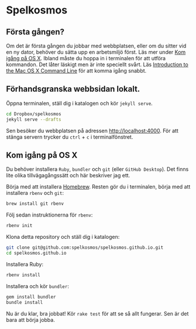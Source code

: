 # Spelkosmos

## Första gången?

Om det är första gången du jobbar med webbplatsen, eller om du sitter vid en ny dator, behöver du sätta upp en arbetsmiljö först. Läs mer under [Kom igång på OS X][1]. Ibland måste du hoppa in i terminalen för att utföra kommandon. Det låter läskigt men är inte speciellt svårt. Läs [Introduction to the Mac OS X Command Line][2] för att komma igång snabbt.

## Förhandsgranska webbsidan lokalt.

Öppna terminalen, ställ dig i katalogen och kör `jekyll serve`.

```sh
cd Dropbox/spelkosmos
jekyll serve --drafts
```

Sen besöker du webbplatsen på adressen <http://localhost:4000>. För att stänga servern trycker du `ctrl` + `c` i terminalfönstret.

## Kom igång på OS X

Du behöver installera `Ruby`, `bundler` och `git` (eller `GitHub Desktop`). Det finns lite olika tillvägagångssätt och här beskriver jag ett.

Börja med att installera [Homebrew][3]. Resten gör du i terminalen, börja med att installera `rbenv` och `git`:

```sh
brew install git rbenv
```

Följ sedan instruktionerna för `rbenv`:

```sh
rbenv init
```

Klona detta repository och ställ dig i katalogen:

```sh
git clone git@github.com:spelkosmos/spelkosmos.github.io.git
cd spelkosmos.github.io
```

Installera Ruby:

```sh
rbenv install
```
Installera och kör `bundler`:

```sh
gem install bundler
bundle install
```

Nu är du klar, bra jobbat! Kör `rake test` för att se så allt fungerar. Sen är det bara att börja jobba.

[1]: #kom-igång-på-os-x
[2]: http://blog.teamtreehouse.com/introduction-to-the-mac-os-x-command-line
[3]: http://brew.sh
